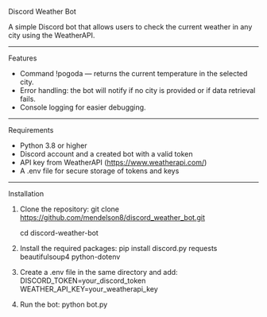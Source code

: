 Discord Weather Bot

A simple Discord bot that allows users to check the current weather in any city using the WeatherAPI.

------------------------------------------------------------
Features

- Command !pogoda <city> — returns the current temperature in the selected city.
- Error handling: the bot will notify if no city is provided or if data retrieval fails.
- Console logging for easier debugging.

------------------------------------------------------------
Requirements

- Python 3.8 or higher
- Discord account and a created bot with a valid token
- API key from WeatherAPI (https://www.weatherapi.com/)
- A .env file for secure storage of tokens and keys

------------------------------------------------------------
Installation

1. Clone the repository:
   git clone https://github.com/mendelson8/discord_weather_bot.git
   
   cd discord-weather-bot

3. Install the required packages:
   pip install discord.py requests beautifulsoup4 python-dotenv

4. Create a .env file in the same directory and add:
   DISCORD_TOKEN=your_discord_token
   WEATHER_API_KEY=your_weatherapi_key

5. Run the bot:
   python bot.py
